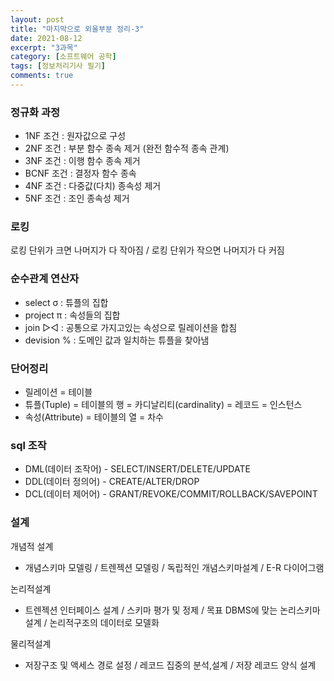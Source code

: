 ```yaml
---
layout: post
title: "마지막으로 외울부분 정리-3"
date: 2021-08-12
excerpt: "3과목"
category: [소프트웨어 공학]
tags: [정보처리기사 필기]
comments: true
---
```


### 정규화 과정

- 1NF 조건 : 원자값으로 구성
- 2NF 조건 : 부분 함수 종속 제거 (완전 함수적 종속 관계)
- 3NF 조건 : 이행 함수 종속 제거
- BCNF 조건 : 결정자 함수 종속
- 4NF 조건 : 다중값(다치) 종속성 제거
- 5NF 조건 : 조인 종속성 제거


### 로킹
로킹 단위가 크면 나머지가 다 작아짐  / 로킹 단위가 작으면 나머지가 다 커짐

### 순수관계 연산자
- select σ : 튜플의 집합
- project π : 속성들의 집합
- join ▷◁ : 공통으로 가지고있는 속성으로 릴레이션을 합침
- devision % : 도메인 값과 일치하는  튜플을 찾아냄

### 단어정리
- 릴레이션 = 테이블
- 튜플(Tuple) = 테이블의 행 = 카디날리티(cardinality) = 레코드 = 인스턴스
- 속성(Attribute) = 테이블의 열 = 차수

### sql 조작
- DML(데이터 조작어) - SELECT/INSERT/DELETE/UPDATE
- DDL(데이터 정의어) - CREATE/ALTER/DROP
- DCL(데이터 제어어) - GRANT/REVOKE/COMMIT/ROLLBACK/SAVEPOINT

### 설계
개념적 설계
- 개념스키마 모델링 / 트렌젝션 모델링 / 독립적인 개념스키마설계 / E-R 다이어그램

논리적설계
- 트렌젝션 인터페이스 설계 / 스키마 평가 및 정제 / 목표 DBMS에 맞는 논리스키마 설계 / 논리적구조의 데이터로 모델화

물리적설계
- 저장구조 및 액세스 경로 설정 / 레코드 집중의 분석,설계 / 저장 레코드 양식 설계